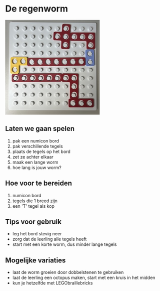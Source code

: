 # De regenworm

![regenworm](assets\regenworm.jpeg)

## Laten we gaan spelen
1. pak een numicon bord
2. pak verschillende tegels
3. plaats de tegels op het bord
4. zet ze achter elkaar
5. maak een lange worm
6. hoe lang is jouw worm?

## Hoe voor te bereiden
1. numicon bord
2. tegels die 1 breed zijn
3. een 'T' tegel als kop

## Tips voor gebruik
* leg het bord stevig neer
* zorg dat de leerling alle tegels heeft
* start met een korte worm, dus minder lange tegels

## Mogelijke variaties
* laat de worm groeien door dobbelstenen te gebruiken 
* laat de leerling een octopus maken, start met een kruis in het midden
* kun je hetzelfde met LEGObraillebricks
